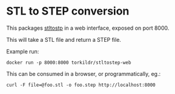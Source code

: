 # STL to STEP conversion

This packages [stltostp](https://github.com/slugdev/stltostp) in a web interface, exposed on port 8000.

This will take a STL file and return a STEP file.

Example run:
```
docker run -p 8000:8000 torkildr/stltostep-web
```

This can be consumed in a browser, or programmatically, eg.:

```
curl -F file=@foo.stl -o foo.step http://localhost:8000
```

